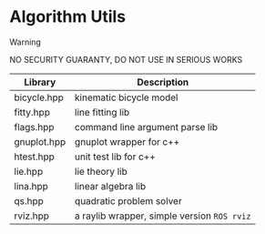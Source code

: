 # Algorithm Utils

> [!WARNING]
> NO SECURITY GUARANTY, DO NOT USE IN SERIOUS WORKS

| Library | Description |
| ------ | ----- |
| bicycle.hpp | kinematic bicycle model |
| fitty.hpp | line fitting lib |
| flags.hpp | command line argument parse lib |
| gnuplot.hpp | gnuplot wrapper for c++ |
| htest.hpp | unit test lib for c++ |
| lie.hpp | lie theory lib |
| lina.hpp | linear algebra lib |
| qs.hpp | quadratic problem solver  |
| rviz.hpp | a raylib wrapper, simple version `ROS rviz` |
